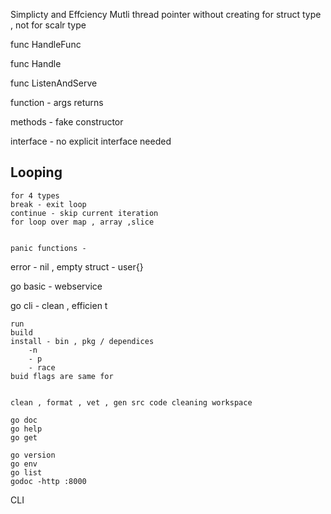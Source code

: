 Simplicty and Effciency 
Mutli thread 
pointer without creating for struct type , not for scalr type

func HandleFunc

func Handle

func ListenAndServe 

function - args returns 

methods - fake constructor 

interface - no explicit interface needed

Looping 
- 
    for 4 types
    break - exit loop
    continue - skip current iteration
    for loop over map , array ,slice 


    panic functions - 



error - nil , 
empty struct - user{}


go basic - webservice

go cli - clean , efficien t

    run 
    build 
    install - bin , pkg / dependices
        -n 
        - p 
        - race 
    buid flags are same for 


    clean , format , vet , gen src code cleaning workspace

    go doc 
    go help 
    go get

    go version 
    go env 
    go list
    godoc -http :8000

CLI 
